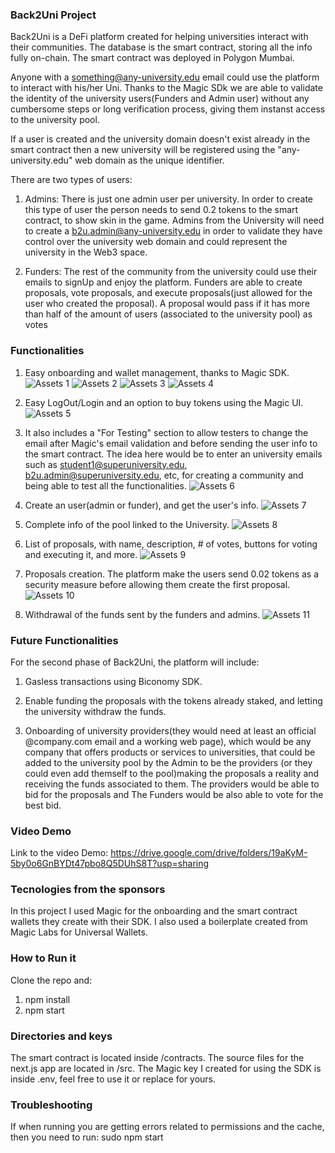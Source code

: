 ### Back2Uni Project

Back2Uni is a DeFi platform created for helping universities interact with their communities. The database is the smart contract, storing all the info fully on-chain. The smart contract was deployed in Polygon Mumbai.

Anyone with a something@any-university.edu email could use the platform to interact with his/her Uni. Thanks to the Magic SDk we are able to validate the identity of the university users(Funders and Admin user) without any cumbersome steps or long verification process, giving them instanst access to the university pool.

If a user is created and the university domain doesn't exist already in the smart contract then a new university will be registered using the "any-university.edu" web domain as the unique identifier.

There are two types of users:
1. Admins: There is just one admin user per university. In order to create this type of user the person needs to send 0.2 tokens to the smart contract, to show skin in the game. Admins from the University will need to create a b2u.admin@any-university.edu in order to validate they have control over the university web domain and could represent the university in the Web3 space.

2. Funders: The rest of the community from the university could use their emails to signUp and enjoy the platform. Funders are able to create proposals, vote proposals, and execute proposals(just allowed for the user who created the proposal). A proposal would pass if it has more than half of the amount of users (associated to the university pool) as votes


### Functionalities

1. Easy onboarding and wallet management, thanks to Magic SDK.
![Assets 1](assets/1easyOnboarding1.png)
![Assets 2](assets/1easyOnboarding2.png)
![Assets 3](assets/1EmailInfo.png)
![Assets 4](assets/1walletManagement.png)

2. Easy LogOut/Login and an option to buy tokens using the Magic UI. 
![Assets 5](assets/2logout-login-buytokens.png)

3. It also includes a "For Testing" section to allow testers to change the email after Magic's email validation and before sending the user info to the smart contract. The idea here would be to enter an university emails such as student1@superuniversity.edu, b2u.admin@superuniversity.edu, etc, for creating a community and being able to test all the functionalities.
![Assets 6](assets/3testingEmails.png)

4. Create an user(admin or funder), and get the user's info.
![Assets 7](assets/4UserCreate&Info.png)

5. Complete info of the pool linked to the University.
![Assets 8](assets/5UnisInfo.png)

6. List of proposals, with name, description, # of votes, buttons for voting and executing it, and more.
![Assets 9](assets/6ListOfProposals.png)

7. Proposals creation. The platform make the users send 0.02 tokens as a security measure before allowing them create the first proposal.
![Assets 10](assets/7NewProposals.png)

8. Withdrawal of the funds sent by the funders and admins.
![Assets 11](assets/8withdrawel.png)


### Future Functionalities

For the second phase of Back2Uni, the platform will include:

1. Gasless transactions using Biconomy SDK.

2. Enable funding the proposals with the tokens already staked, and letting the university withdraw the funds.

3. Onboarding of university providers(they would need at least an official @company.com email and a working web page), which would be any company that offers products or services to universities, that could be added to the university pool by the Admin to be the providers (or they could even add themself to the pool)making the proposals a reality and receiving the funds associated to them. The providers would be able to bid for the proposals and The Funders would be also able to vote for the best bid.


### Video Demo

Link to the video Demo:
https://drive.google.com/drive/folders/19aKyM-5by0o6GnBYDt47pbo8Q5DUhS8T?usp=sharing


### Tecnologies from the sponsors

In this project I used Magic for the onboarding and the smart contract wallets they create with their SDK. I also used a boilerplate created from Magic Labs for Universal Wallets.


### How to Run it
Clone the repo and:
1. npm install
2. npm start


### Directories and keys

The smart contract is located inside /contracts.
The source files for the next.js app are located in /src.
The Magic key I created for using the SDK is inside .env, feel free to use it or replace for yours.


### Troubleshooting

If when running you are getting errors related to permissions and the cache, then you need to run:
sudo npm start
